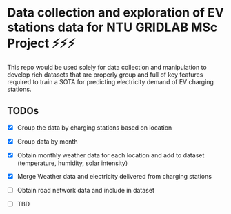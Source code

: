 # Data collection and exploration of EV stations data for NTU GRIDLAB MSc Project  ⚡⚡⚡

This repo would be used solely for data collection and manipulation to develop rich datasets that are properly group and full of key features required to train a SOTA for predicting electricity demand of EV charging stations. 

## TODOs
- [x] Group the data by charging stations based on location
- [x]  Group data by month
- [x]  Obtain monthly weather data for each location and add to dataset (temperature, humidity, solar intensity)
- [x] Merge Weather data and electricity delivered from charging stations
- [ ]  Obtain road network data and include in dataset
- [ ]  TBD

 
